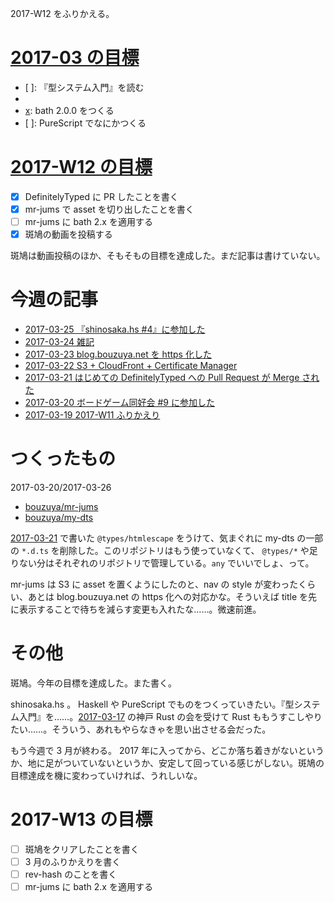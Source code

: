 2017-W12 をふりかえる。

# [2017-03 の目標][2017-02-28]

- [ ]: 『型システム入門』を読む
- [x]: 斑鳩を続ける
- [x]: bath 2.0.0 をつくる
- [ ]: PureScript でなにかつくる

# [2017-W12 の目標][2017-03-19]

- [x] DefinitelyTyped に PR したことを書く
- [x] mr-jums で asset を切り出したことを書く
- [ ] mr-jums に bath 2.x を適用する
- [x] 斑鳩の動画を投稿する

斑鳩は動画投稿のほか、そもそもの目標を達成した。まだ記事は書けていない。

# 今週の記事

- [2017-03-25 『shinosaka.hs #4』に参加した][2017-03-25]
- [2017-03-24 雑記][2017-03-24]
- [2017-03-23 blog.bouzuya.net を https 化した][2017-03-23]
- [2017-03-22 S3 + CloudFront + Certificate Manager][2017-03-22]
- [2017-03-21 はじめての DefinitelyTyped への Pull Request が Merge された][2017-03-21]
- [2017-03-20 ボードゲーム同好会 #9 に参加した][2017-03-20]
- [2017-03-19 2017-W11 ふりかえり][2017-03-19]

# つくったもの

2017-03-20/2017-03-26

- [bouzuya/mr-jums][]
- [bouzuya/my-dts][]

[2017-03-21][] で書いた `@types/htmlescape` をうけて、気まぐれに my-dts の一部の `*.d.ts` を削除した。このリポジトリはもう使っていなくて、 `@types/*` や足りない分はそれぞれのリポジトリで管理している。`any` でいいでしょ、って。

mr-jums は S3 に asset を置くようにしたのと、nav の style が変わったくらい、あとは blog.bouzuya.net の https 化への対応かな。そういえば title を先に表示することで待ちを減らす変更も入れたな……。微速前進。

# その他

斑鳩。今年の目標を達成した。また書く。

shinosaka.hs 。 Haskell や PureScript でものをつくっていきたい。『型システム入門』を……。[2017-03-17][] の神戸 Rust の会を受けて Rust ももうすこしやりたい……。そういう、あれもやらなきゃを思い出させる会だった。

もう今週で 3 月が終わる。 2017 年に入ってから、どこか落ち着きがないというか、地に足がついていないというか、安定して回っている感じがしない。斑鳩の目標達成を機に変わっていければ、うれしいな。

# 2017-W13 の目標

- [ ] 斑鳩をクリアしたことを書く
- [ ] 3 月のふりかえりを書く
- [ ] rev-hash のことを書く
- [ ] mr-jums に bath 2.x を適用する

[2017-02-28]: http://blog.bouzuya.net/2017/02/28/
[2017-02-26]: http://blog.bouzuya.net/2017/02/26/
[2017-03-25]: http://blog.bouzuya.net/2017/03/25/
[2017-03-24]: http://blog.bouzuya.net/2017/03/24/
[2017-03-23]: http://blog.bouzuya.net/2017/03/23/
[2017-03-22]: http://blog.bouzuya.net/2017/03/22/
[2017-03-21]: http://blog.bouzuya.net/2017/03/21/
[2017-03-20]: http://blog.bouzuya.net/2017/03/20/
[2017-03-19]: http://blog.bouzuya.net/2017/03/19/
[bouzuya/mr-jums]: https://github.com/bouzuya/mr-jums
[bouzuya/my-dts]: https://github.com/bouzuya/my-dts
[2017-03-17]: http://blog.bouzuya.net/2017/03/17/
